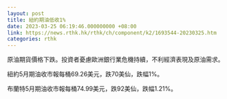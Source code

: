 ```yaml
---
layout: post
title: 紐約期油低收1%
date: 2023-03-25 06:19:46.000000000 +08:00
link: https://news.rthk.hk/rthk/ch/component/k2/1693544-20230325.htm
categories: rthk
---
```


原油期貨價格下跌。投資者憂慮歐洲銀行業危機持續，不利經濟表現及原油需求。

紐約5月期油收市報每桶69.26美元，跌70美仙，跌幅1%。

布蘭特5月期油收市報每桶74.99美元，跌92美仙，跌幅1.21%。
